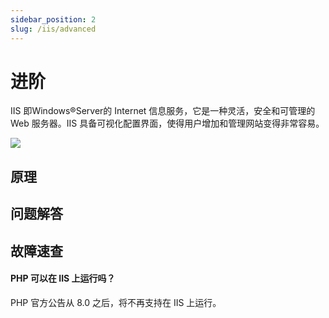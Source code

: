 ```yaml
---
sidebar_position: 2
slug: /iis/advanced
---
```


# 进阶

IIS 即Windows®Server的 Internet 信息服务，它是一种灵活，安全和可管理的 Web 服务器。IIS 具备可视化配置界面，使得用户增加和管理网站变得非常容易。

![](https://oss.aliyuncs.com/photogallery/photo/1904996544835414/4734/9207f5e7-e626-4afa-ac19-8c44ad2b315b.png)

## 原理

## 问题解答

## 故障速查

#### PHP 可以在 IIS 上运行吗？

PHP 官方公告从 8.0 之后，将不再支持在 IIS 上运行。